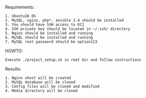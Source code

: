 Requirements:

	1. Ubuntu16 OS
	2. MySQL, nginx, php*, ansible 2.4 should be installed
	3. You should have SSH access to EC2
	4. SSH private key should be located in ~/.ssh/ directory
  	5. Nginx should be installed and running
  	6. MySQL should be installed and running
  	7. MySQL root password should be option123

HOWTO:

	Execute ./project_setup.sh in root dir and follow instructions


Results:

	1. Nginx vhost will be created
	2. MySQL database will be cloned
	3. Config files will be cloned and modified 
	4. Media directory will be cloned
